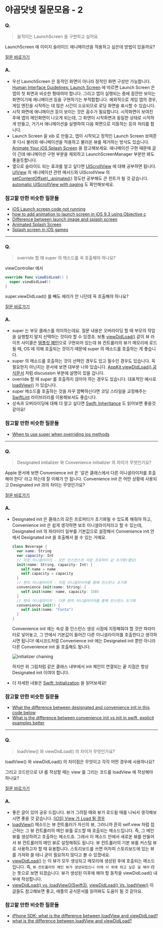 # 야곰닷넷 질문모음 - 2



### Q.

> 움직이는 LaunchScreen 을 구현하고 싶어요.

LaunchScreen 에 이미지 슬라이드 애니메이션을 적용하고 싶은데 방법이 있을까요?

 [질문 바로가기](https://yagom.net/forums/topic/object-c에서-런치스크린-질문입니다/)

### A.

* 우선 LaunchScreen 은 동적인 화면이 아니라 정적인 화면 구성만 가능합니다. [Human Interface Guidelines: Launch Screen](https://developer.apple.com/design/human-interface-guidelines/ios/visual-design/launch-screen) 에 따르면 Launch Screen 은 앱의 첫 화면과 비슷한 형태여야 합니다. 그리고 앱이 실행되는 중에 잠깐만 보이는 화면이기에 애니메이션 등을 구현하기는 부적합합니다. 예외적으로 게임 앱의 경우, 게임 엔진을 시작하는 데 많은 시간이 소요되므로 로딩 화면을 표시할 수 있습니다.
* 시작 화면에 애니메이션 등이 보이는 것은 꼼수가 필요합니다. 시작화면이 보여진 후에 앱의 메인화면이 나오게 되는데, 그 화면이 시작화면과 동일한 상태로 시작하게 만들고, 거기서 애니메이션을 실행하여 다음 화면으로 이동하는 등의 처리를 합니다.
* Launch Screen 을 xib 로 만들고, 앱이 시작되고 정적인 Launch Screen 보여준 후 다시 불러와 애니메이션을 적용하고 불러온 뷰를 제거하는 방식도 있습니다. [Animate Your iOS Splash Screen](https://www.viget.com/articles/animated-ios-launch-screen/) 을 참고해보세요. 애니메이션 구현 때문에 글이 긴데 애니메이션 구현 부분을 제외하고 LaunchScreenManager 부분만 봐도 좋을듯합니다.
* 옆으로 슬라이드 되는 효과를 알고 싶다면 [UIScrollView](https://developer.apple.com/documentation/uikit/uiscrollview) 에 대해 공부하면 됩니다. [UIView](https://developer.apple.com/documentation/uikit/uiview) 의 애니메이션 관련 메서드와 UIScrollView 의 [setContentOffset(_:animated:)](https://developer.apple.com/documentation/uikit/uiscrollview/1619400-setcontentoffset) 정도만 공부해도 큰 힌트가 될 것 같습니다. [automatic UIScrollView with paging](https://stackoverflow.com/questions/17168741/automatic-uiscrollview-with-paging) 도 확인해보세요.

### 참고할 만한 비슷한 질문들

* [iOS Launch screen code not running](https://stackoverflow.com/questions/27398723/ios-launch-screen-code-not-running)
* [how to add animation to launch screen in iOS 9.3 using Objective c](https://stackoverflow.com/questions/37112950/how-to-add-animation-to-launch-screen-in-ios-9-3-using-objective-c)
* [Difference between launch image and splash screen](https://stackoverflow.com/questions/12140464/difference-between-launxch-image-and-splash-screen)
* [Animated Splash Screen](https://developer.apple.com/forums/thread/110295)
* [Splash screen in iOS games](https://stackoverflow.com/questions/29047522/splash-screen-in-ios-games)

----

### Q.

> override 할 때 super 의 메소드를 꼭 호출해야 하나요?

viewController 에서

```swift
override func viewDidLoad() {
  super.viewDidLoad()
}
```

super.viewDidLoad() 를 빼도 에러가 안 나던데 꼭 호출해야 하나요?

[질문 바로가기](https://yagom.net/forums/topic/override-할-때-super-꼭-호출해야-하나요/)

### A.

* super 는 부모 클래스를 의미하는데요. 질문 내용은 오버라이딩 할 때 부모의 작업을 실행할지 말지 선택하는 것이라 할 수 있겠죠. 보통 [viewDidLoad()](https://developer.apple.com/documentation/uikit/uiviewcontroller/1621495-viewdidload) 같이 뷰 라이프 사이클은 [템플릿 패턴](https://en.wikipedia.org/wiki/Template_method_pattern)으로 구현되어 있는데 뷰 컨트롤러의 뷰가 메모리에 로드될 때, OS 에 의해 호출되는 것이기 때문에 super 의 메소드를 호출하는 게 좋습니다.
* super 의 메소드를 호출하는 것이 선택인 경우도 있고 필수인 경우도 있습니다. 꼭 필요한지 아닌지는 문서에 보면 대부분 나와 있습니다. [AppKit viewDidLoad() 공식문서](https://developer.apple.com/documentation/appkit/nsviewcontroller/1434476-viewdidload) 처럼 discussion 부분에 설명이 있을 겁니다.
* override 할 때 super 를 호출하지 않아야 하는 경우도 있습니다. 대표적인 예시로 [loadView()](https://developer.apple.com/documentation/uikit/uiviewcontroller/1621454-loadview) 가 있습니다. 
* super 메소드를 호출하는 것을 자꾸 깜빡하신다면 코딩 스타일을 교정해주는 [SwiftLint](https://realm.github.io/SwiftLint/overridden_super_call.html) 라이브러리를 이용해보셔도 좋습니다.
* 상속과 오버라이딩에 대해 더 알고 싶다면 [Swift: Inheritance](https://docs.swift.org/swift-book/LanguageGuide/Inheritance.html) 도 읽어보면 좋을것 같아요!

### 참고할 만한 비슷한 질문들

* [When to use super when overriding ios methods](https://stackoverflow.com/questions/38689059/when-to-use-super-when-overriding-ios-methods)
----

### Q.

> Designated initializer 와 Convenience initializer 의 차이가 무엇인가요?

Apple 문서에 보면 Convenience init 은 '같은 클래스에서 다른 이니셜라이저를 호출해야 한다' 라고 하는데 잘 이해가 안 됩니다. Convenience init 은 어떤 상황에 사용되고 Designated init 과의 차이는 무엇인가요?

[질문 바로가기](https://yagom.net/forums/topic/swift-초기화-이니셜라이져/)

### A.

* Designated init 은 클래스의 모든 프로퍼티가 초기화될 수 있도록 해줘야 하고, Convenience init 은 쉽게 생각하면 보조 이니셜라이저라고 할 수 있는데, Designated init 의 파라미터 일부를 기본값으로 설정해서 Convenience init 안에서 Designated init 을 호출해서 쓸 수 있는 거예요.

  ```swift
  class Beverage {
    var name: String
    var capacity: Int
    // 지정 이니셜라이저 - 모든 인스턴스의 저장 프로퍼티 값 초기화(할당)
    init(name: String, capacity: Int) {
      self.name = name
      self.capacity = capacity
    }
    // 편의 이니셜라이저 - 지정 이니셜라이저를 통해 인스턴스 초기화
    convenience init(name: String) {
      self.init(name: name, capacity: 330)
    }
    // 편의 이니셜라이저 - 다른 편의 이니셜라이저를 통해 인스턴스 초기화
    convenience init() {
      self.init(name: "Fanta")
    }
  }
  ```

  Convenience init 에는 속성 중 인스턴스 생성 시점에 지정해줘야 할 것만 파라미터로 넣어놓고, 그 안에서 기본값이 들어간 다른 이니셜라이저를 호출한다고 생각하시면 됩니다! 예시코드처럼 Convenience init 에는 Designated init 뿐만 아니라 다른 Convenience init 을 호출해도 됩니다.

  ![initializer chaining](https://docs.swift.org/swift-book/_images/initializerDelegation01_2x.png)

  하지만 위 그림처럼 같은 클래스 내부에서 init 체인이 연결되는 끝 지점은 항상 Designated init 이여야 합니다.

* 더 자세한 내용은 [Swift: Initialization](https://docs.swift.org/swift-book/LanguageGuide/Initialization.html) 을 읽어보세요!

### 참고할 만한 비슷한 질문들

* [What the difference between designated and convenience init in this code below](https://stackoverflow.com/questions/29563147/what-the-difference-between-designated-and-convenience-init-in-this-code-below)
* [What is the difference between convenience init vs init in swift, explicit examples better](https://stackoverflow.com/questions/40093484/what-is-the-difference-between-convenience-init-vs-init-in-swift-explicit-examp)

----

### Q.

> loadView() 와 viewDidLoad() 의 차이가 무엇인가요?

loadView() 와 viewDidLoad() 의 차이점은 무엇이고 각각 어떤 경우에 사용하나요? 

그리고 코드만으로 UI 를 작성할 때는 view 를 그리는 코드를 loadView 에 작성해야 하나요?

[질문 바로가기](https://yagom.net/forums/topic/loadview와-viewdidload-차이에-대한-질문입니다/)

### A.

* 좋은 글이 있어 공유 드립니다. 뷰가 그려질 때와 뷰가 로드될 때를 나눠서 생각해보시면 좋을 것 같습니다. [[iOS] View 가 Load 될 경우](https://mrgamza.tistory.com/279)
* [loadView()](https://developer.apple.com/documentation/uikit/uiviewcontroller/1621454-loadview) 메소드는 뷰 컨트롤러가 자신의 뷰, 그러니까 흔히 self.view 처럼 접근하는 그 뷰 컨트롤러의 메인 뷰를 로드할 때 호출되는 메소드입니다. 즉, 그 메인 뷰를 생성하려고 호출하는 메소드죠. 그래서 이 메소드 안에서 새로운 뷰를 만들어서 뷰 컨트롤러의 메인 뷰로 설정해줘도 됩니다. 뷰 컨트롤러의 기본 뷰를 커스텀 뷰로 사용하고자 할 때 유용합니다. 스토리보드를 쓰면 어차피 스토리보드에 있는 뷰를 가져와 쓸 테니 굳이 필요하지 않다고 볼 수 있겠네요.
* [viewDidLoad()](https://developer.apple.com/documentation/uikit/uiviewcontroller/1621495-viewdidload) 는 이 뷰가 모두 생성되고 메모리에 생성된 후에 호출되는 메소드입니다. 즉, `뷰 컨트롤러의 메인 뷰가 생성되었으니 이제 이 위에 하고 싶은 걸 해라` 라는 뜻으로 보면 되겠습니다. 뷰가 생성된 이후에 해야 할 동작을 viewDidLoad() 내부에 작성합니다.
* [viewDidLoad() vs. loadView()(Swift3)](https://medium.com/yay-its-erica/viewdidload-vs-loadview-swift3-47f4ad195602), [viewDidLoad() Vs. loadView()](https://medium.com/swlh/viewdidload-vs-loadview-ddec6ac9bdd7) 이 글들도 참고해보면 좋고, 애플의 공식문서를 읽어봐도 도움이 될 것 같아요.

### 참고할 만한 비슷한 질문들

* [iPhone SDK: what is the difference between loadView and viewDidLoad?](https://stackoverflow.com/questions/573958/iphone-sdk-what-is-the-difference-between-loadview-and-viewdidload)
* [what is the difference between loadView and viewDidLoad?](https://stackoverflow.com/questions/3423785/what-is-the-difference-between-loadview-and-viewdidload)
